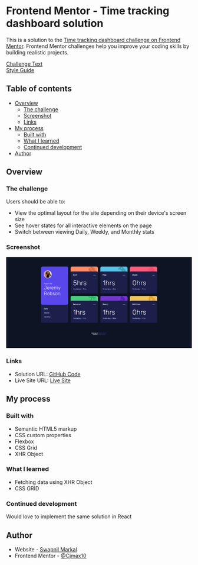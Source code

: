 # Frontend Mentor - Time tracking dashboard solution

This is a solution to the [Time tracking dashboard challenge on Frontend Mentor](https://www.frontendmentor.io/challenges/time-tracking-dashboard-UIQ7167Jw). Frontend Mentor challenges help you improve your coding skills by building realistic projects.

[Challenge Text](CHALLENGE.md)  
[Style Guide](style-guide.md) 

## Table of contents

- [Overview](#overview)
  - [The challenge](#the-challenge)
  - [Screenshot](#screenshot)
  - [Links](#links)
- [My process](#my-process)
  - [Built with](#built-with)
  - [What I learned](#what-i-learned)
  - [Continued development](#continued-development)
- [Author](#author)

## Overview

### The challenge

Users should be able to:

- View the optimal layout for the site depending on their device's screen size
- See hover states for all interactive elements on the page
- Switch between viewing Daily, Weekly, and Monthly stats

### Screenshot

![](./screenshot.png)

### Links

- Solution URL: [GitHub Code](https://github.com/Cjmax10/time-tracking-dashboard)
- Live Site URL: [Live Site](https://cjmax10.github.io/time-tracking-dashboard/)

## My process

### Built with

- Semantic HTML5 markup
- CSS custom properties
- Flexbox
- CSS Grid
- XHR Object

### What I learned

- Fetching data using XHR Object
- CSS GRID

### Continued development

Would love to implement the same solution in React

## Author

- Website - [Swapnil Markal](https://cjmax10.github.io/Portfolio/)
- Frontend Mentor - [@Cjmax10](https://www.frontendmentor.io/profile/Cjmax10)